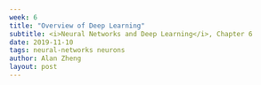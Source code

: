 ```yaml
---
week: 6
title: "Overview of Deep Learning"
subtitle: <i>Neural Networks and Deep Learning</i>, Chapter 6
date: 2019-11-10
tags: neural-networks neurons
author: Alan Zheng
layout: post
---
```


